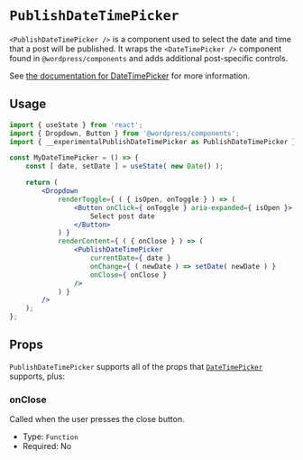 # `PublishDateTimePicker`

`<PublishDateTimePicker />` is a component used to select the date and time that
a post will be published. It wraps the `<DateTimePicker />` component found in
`@wordpress/components` and adds additional post-specific controls.

See [the documentation for DateTimePicker](/packages/components/src/date-time)
for more information.

## Usage

```jsx
import { useState } from 'react';
import { Dropdown, Button } from '@wordpress/components';
import { __experimentalPublishDateTimePicker as PublishDateTimePicker } from '@wordpress/block-editor';

const MyDateTimePicker = () => {
	const [ date, setDate ] = useState( new Date() );

	return (
		<Dropdown
			renderToggle={ ( { isOpen, onToggle } ) => (
				<Button onClick={ onToggle } aria-expanded={ isOpen }>
					Select post date
				</Button>
			) }
			renderContent={ ( { onClose } ) => (
				<PublishDateTimePicker
					currentDate={ date }
					onChange={ ( newDate ) => setDate( newDate ) }
					onClose={ onClose }
				/>
			) }
		/>
	);
};
```

## Props

`PublishDateTimePicker` supports all of the props that
[`DateTimePicker`](/packages/components/src/date-time#Props) supports, plus:

### onClose

Called when the user presses the close button.

-   Type: `Function`
-   Required: No
